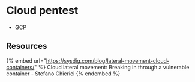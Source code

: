 # Cloud pentest

- [GCP](gcp.md)

## Resources

{% embed url="https://sysdig.com/blog/lateral-movement-cloud-containers/" %} Cloud lateral movement: Breaking in through a vulnerable container - Stefano Chierici {% endembed %}  

